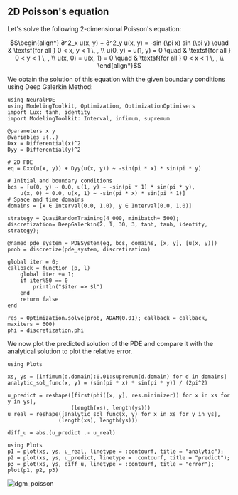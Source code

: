 ## 2D Poisson's equation

Let's solve the following 2-dimensional Poisson's equation:

```math
\begin{align*}
∂^2_x u(x, y) + ∂^2_y u(x, y) = -sin (\pi x) sin (\pi y) \quad & \textsf{for all } 0 < x, y < 1 \, , \\
u(0, y) = u(1, y) = 0 \quad & \textsf{for all } 0 < y < 1 \, , \\
u(x, 0) = u(x, 1) = 0 \quad & \textsf{for all } 0 < x < 1 \, , \\
\end{align*}
```

We obtain the solution of this equation with the given boundary conditions using Deep Galerkin Method:

```@example poisson
using NeuralPDE
using ModelingToolkit, Optimization, OptimizationOptimisers
import Lux: tanh, identity
import ModelingToolkit: Interval, infimum, supremum

@parameters x y
@variables u(..)
Dxx = Differential(x)^2
Dyy = Differential(y)^2

# 2D PDE
eq = Dxx(u(x, y)) + Dyy(u(x, y)) ~ -sin(pi * x) * sin(pi * y)

# Initial and boundary conditions
bcs = [u(0, y) ~ 0.0, u(1, y) ~ -sin(pi * 1) * sin(pi * y),
    u(x, 0) ~ 0.0, u(x, 1) ~ -sin(pi * x) * sin(pi * 1)]
# Space and time domains
domains = [x ∈ Interval(0.0, 1.0), y ∈ Interval(0.0, 1.0)]

strategy = QuasiRandomTraining(4_000, minibatch= 500);
discretization= DeepGalerkin(2, 1, 30, 3, tanh, tanh, identity, strategy);

@named pde_system = PDESystem(eq, bcs, domains, [x, y], [u(x, y)])
prob = discretize(pde_system, discretization)

global iter = 0;
callback = function (p, l)
    global iter += 1;
    if iter%50 == 0
        println("$iter => $l")
    end
    return false
end

res = Optimization.solve(prob, ADAM(0.01); callback = callback, maxiters = 600)
phi = discretization.phi
```

We now plot the predicted solution of the PDE and compare it with the analytical solution to plot the relative error.

```@example wave
using Plots

xs, ys = [infimum(d.domain):0.01:supremum(d.domain) for d in domains]
analytic_sol_func(x, y) = (sin(pi * x) * sin(pi * y)) / (2pi^2)

u_predict = reshape([first(phi([x, y], res.minimizer)) for x in xs for y in ys],
                    (length(xs), length(ys)))
u_real = reshape([analytic_sol_func(x, y) for x in xs for y in ys],
                (length(xs), length(ys)))

diff_u = abs.(u_predict .- u_real)

using Plots
p1 = plot(xs, ys, u_real, linetype = :contourf, title = "analytic");
p2 = plot(xs, ys, u_predict, linetype = :contourf, title = "predict");
p3 = plot(xs, ys, diff_u, linetype = :contourf, title = "error");
plot(p1, p2, p3)
```
![dgm_poisson](https://github.com/SciML/NeuralPDE.jl/assets/87991961/e725f6b9-83c3-458b-ac10-e45109d0bcf8)
